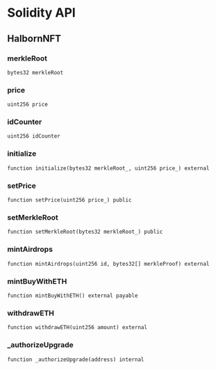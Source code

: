# Solidity API

## HalbornNFT

### merkleRoot

```solidity
bytes32 merkleRoot
```

### price

```solidity
uint256 price
```

### idCounter

```solidity
uint256 idCounter
```

### initialize

```solidity
function initialize(bytes32 merkleRoot_, uint256 price_) external
```

### setPrice

```solidity
function setPrice(uint256 price_) public
```

### setMerkleRoot

```solidity
function setMerkleRoot(bytes32 merkleRoot_) public
```

### mintAirdrops

```solidity
function mintAirdrops(uint256 id, bytes32[] merkleProof) external
```

### mintBuyWithETH

```solidity
function mintBuyWithETH() external payable
```

### withdrawETH

```solidity
function withdrawETH(uint256 amount) external
```

### _authorizeUpgrade

```solidity
function _authorizeUpgrade(address) internal
```

